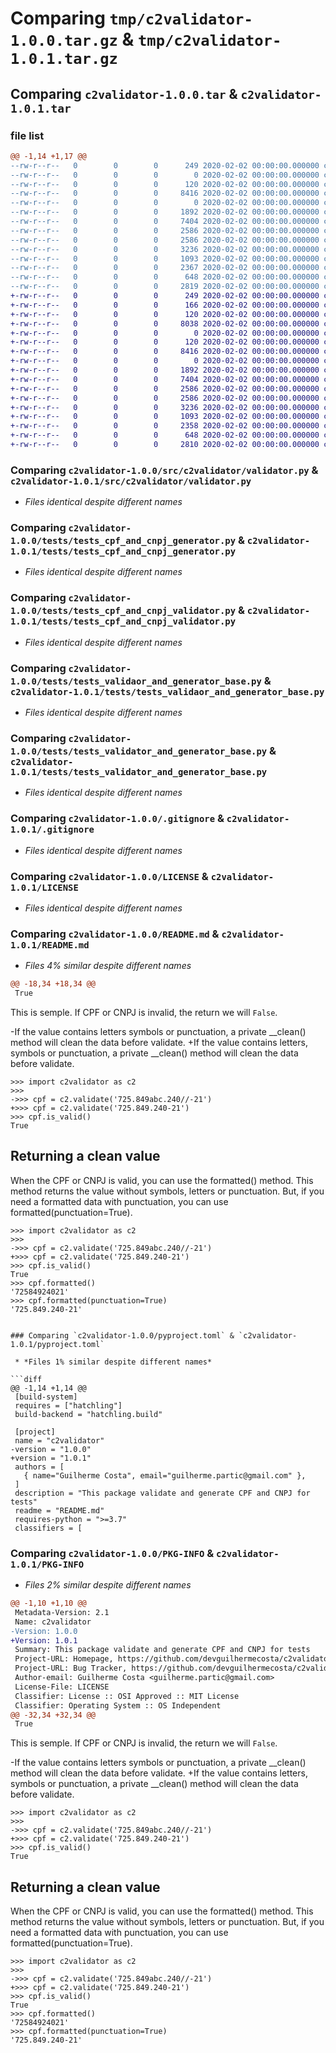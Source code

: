 # Comparing `tmp/c2validator-1.0.0.tar.gz` & `tmp/c2validator-1.0.1.tar.gz`

## Comparing `c2validator-1.0.0.tar` & `c2validator-1.0.1.tar`

### file list

```diff
@@ -1,14 +1,17 @@
--rw-r--r--   0        0        0      249 2020-02-02 00:00:00.000000 c2validator-1.0.0/pytest.ini
--rw-r--r--   0        0        0        0 2020-02-02 00:00:00.000000 c2validator-1.0.0/src/__init__.py
--rw-r--r--   0        0        0      120 2020-02-02 00:00:00.000000 c2validator-1.0.0/src/c2validator/__init__.py
--rw-r--r--   0        0        0     8416 2020-02-02 00:00:00.000000 c2validator-1.0.0/src/c2validator/validator.py
--rw-r--r--   0        0        0        0 2020-02-02 00:00:00.000000 c2validator-1.0.0/tests/__init__.py
--rw-r--r--   0        0        0     1892 2020-02-02 00:00:00.000000 c2validator-1.0.0/tests/tests_cpf_and_cnpj_generator.py
--rw-r--r--   0        0        0     7404 2020-02-02 00:00:00.000000 c2validator-1.0.0/tests/tests_cpf_and_cnpj_validator.py
--rw-r--r--   0        0        0     2586 2020-02-02 00:00:00.000000 c2validator-1.0.0/tests/tests_validaor_and_generator_base.py
--rw-r--r--   0        0        0     2586 2020-02-02 00:00:00.000000 c2validator-1.0.0/tests/tests_validator_and_generator_base.py
--rw-r--r--   0        0        0     3236 2020-02-02 00:00:00.000000 c2validator-1.0.0/.gitignore
--rw-r--r--   0        0        0     1093 2020-02-02 00:00:00.000000 c2validator-1.0.0/LICENSE
--rw-r--r--   0        0        0     2367 2020-02-02 00:00:00.000000 c2validator-1.0.0/README.md
--rw-r--r--   0        0        0      648 2020-02-02 00:00:00.000000 c2validator-1.0.0/pyproject.toml
--rw-r--r--   0        0        0     2819 2020-02-02 00:00:00.000000 c2validator-1.0.0/PKG-INFO
+-rw-r--r--   0        0        0      249 2020-02-02 00:00:00.000000 c2validator-1.0.1/pytest.ini
+-rw-r--r--   0        0        0      166 2020-02-02 00:00:00.000000 c2validator-1.0.1/requirements.txt
+-rw-r--r--   0        0        0      120 2020-02-02 00:00:00.000000 c2validator-1.0.1/c2validator/__init__.py
+-rw-r--r--   0        0        0     8038 2020-02-02 00:00:00.000000 c2validator-1.0.1/c2validator/validator.py
+-rw-r--r--   0        0        0        0 2020-02-02 00:00:00.000000 c2validator-1.0.1/src/__init__.py
+-rw-r--r--   0        0        0      120 2020-02-02 00:00:00.000000 c2validator-1.0.1/src/c2validator/__init__.py
+-rw-r--r--   0        0        0     8416 2020-02-02 00:00:00.000000 c2validator-1.0.1/src/c2validator/validator.py
+-rw-r--r--   0        0        0        0 2020-02-02 00:00:00.000000 c2validator-1.0.1/tests/__init__.py
+-rw-r--r--   0        0        0     1892 2020-02-02 00:00:00.000000 c2validator-1.0.1/tests/tests_cpf_and_cnpj_generator.py
+-rw-r--r--   0        0        0     7404 2020-02-02 00:00:00.000000 c2validator-1.0.1/tests/tests_cpf_and_cnpj_validator.py
+-rw-r--r--   0        0        0     2586 2020-02-02 00:00:00.000000 c2validator-1.0.1/tests/tests_validaor_and_generator_base.py
+-rw-r--r--   0        0        0     2586 2020-02-02 00:00:00.000000 c2validator-1.0.1/tests/tests_validator_and_generator_base.py
+-rw-r--r--   0        0        0     3236 2020-02-02 00:00:00.000000 c2validator-1.0.1/.gitignore
+-rw-r--r--   0        0        0     1093 2020-02-02 00:00:00.000000 c2validator-1.0.1/LICENSE
+-rw-r--r--   0        0        0     2358 2020-02-02 00:00:00.000000 c2validator-1.0.1/README.md
+-rw-r--r--   0        0        0      648 2020-02-02 00:00:00.000000 c2validator-1.0.1/pyproject.toml
+-rw-r--r--   0        0        0     2810 2020-02-02 00:00:00.000000 c2validator-1.0.1/PKG-INFO
```

### Comparing `c2validator-1.0.0/src/c2validator/validator.py` & `c2validator-1.0.1/src/c2validator/validator.py`

 * *Files identical despite different names*

### Comparing `c2validator-1.0.0/tests/tests_cpf_and_cnpj_generator.py` & `c2validator-1.0.1/tests/tests_cpf_and_cnpj_generator.py`

 * *Files identical despite different names*

### Comparing `c2validator-1.0.0/tests/tests_cpf_and_cnpj_validator.py` & `c2validator-1.0.1/tests/tests_cpf_and_cnpj_validator.py`

 * *Files identical despite different names*

### Comparing `c2validator-1.0.0/tests/tests_validaor_and_generator_base.py` & `c2validator-1.0.1/tests/tests_validaor_and_generator_base.py`

 * *Files identical despite different names*

### Comparing `c2validator-1.0.0/tests/tests_validator_and_generator_base.py` & `c2validator-1.0.1/tests/tests_validator_and_generator_base.py`

 * *Files identical despite different names*

### Comparing `c2validator-1.0.0/.gitignore` & `c2validator-1.0.1/.gitignore`

 * *Files identical despite different names*

### Comparing `c2validator-1.0.0/LICENSE` & `c2validator-1.0.1/LICENSE`

 * *Files identical despite different names*

### Comparing `c2validator-1.0.0/README.md` & `c2validator-1.0.1/README.md`

 * *Files 4% similar despite different names*

```diff
@@ -18,34 +18,34 @@
 True
 ```
 
 
 This is semple.
 If CPF or CNPJ is invalid, the return we will `False`.
 
-If the value contains letters symbols or punctuation, a private __clean() method will clean the data before validate.
+If the value contains letters, symbols or punctuation, a private __clean() method will clean the data before validate.
 
 ```
 >>> import c2validator as c2
 >>> 
->>> cpf = c2.validate('725.849abc.240//-21') 
+>>> cpf = c2.validate('725.849.240-21') 
 >>> cpf.is_valid()
 True
 ```
 
 ## Returning a clean value
 When the CPF or CNPJ is valid, you can use the formatted() method.
 This method returns the value without symbols, letters or punctuation.
 But, if you need a formatted data with punctuation, you can use
 formatted(punctuation=True).
 
 ```
 >>> import c2validator as c2
 >>> 
->>> cpf = c2.validate('725.849abc.240//-21') 
+>>> cpf = c2.validate('725.849.240-21') 
 >>> cpf.is_valid()
 True
 >>> cpf.formatted()
 '72584924021'
 >>> cpf.formatted(punctuation=True) 
 '725.849.240-21'
 ```
```

### Comparing `c2validator-1.0.0/pyproject.toml` & `c2validator-1.0.1/pyproject.toml`

 * *Files 1% similar despite different names*

```diff
@@ -1,14 +1,14 @@
 [build-system]
 requires = ["hatchling"]
 build-backend = "hatchling.build"
 
 [project]
 name = "c2validator"
-version = "1.0.0"
+version = "1.0.1"
 authors = [
   { name="Guilherme Costa", email="guilherme.partic@gmail.com" },
 ]
 description = "This package validate and generate CPF and CNPJ for tests"
 readme = "README.md"
 requires-python = ">=3.7"
 classifiers = [
```

### Comparing `c2validator-1.0.0/PKG-INFO` & `c2validator-1.0.1/PKG-INFO`

 * *Files 2% similar despite different names*

```diff
@@ -1,10 +1,10 @@
 Metadata-Version: 2.1
 Name: c2validator
-Version: 1.0.0
+Version: 1.0.1
 Summary: This package validate and generate CPF and CNPJ for tests
 Project-URL: Homepage, https://github.com/devguilhermecosta/c2validator
 Project-URL: Bug Tracker, https://github.com/devguilhermecosta/c2validator/issues
 Author-email: Guilherme Costa <guilherme.partic@gmail.com>
 License-File: LICENSE
 Classifier: License :: OSI Approved :: MIT License
 Classifier: Operating System :: OS Independent
@@ -32,34 +32,34 @@
 True
 ```
 
 
 This is semple.
 If CPF or CNPJ is invalid, the return we will `False`.
 
-If the value contains letters symbols or punctuation, a private __clean() method will clean the data before validate.
+If the value contains letters, symbols or punctuation, a private __clean() method will clean the data before validate.
 
 ```
 >>> import c2validator as c2
 >>> 
->>> cpf = c2.validate('725.849abc.240//-21') 
+>>> cpf = c2.validate('725.849.240-21') 
 >>> cpf.is_valid()
 True
 ```
 
 ## Returning a clean value
 When the CPF or CNPJ is valid, you can use the formatted() method.
 This method returns the value without symbols, letters or punctuation.
 But, if you need a formatted data with punctuation, you can use
 formatted(punctuation=True).
 
 ```
 >>> import c2validator as c2
 >>> 
->>> cpf = c2.validate('725.849abc.240//-21') 
+>>> cpf = c2.validate('725.849.240-21') 
 >>> cpf.is_valid()
 True
 >>> cpf.formatted()
 '72584924021'
 >>> cpf.formatted(punctuation=True) 
 '725.849.240-21'
 ```
```

